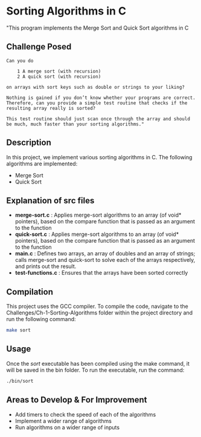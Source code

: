 # Sorting Algorithms in C

"This program implements the Merge Sort and Quick Sort algorithms in C

## Challenge Posed
    Can you do

        1 A merge sort (with recursion)
        2 A quick sort (with recursion)
    
    on arrays with sort keys such as double or strings to your liking?
    
    Nothing is gained if you don’t know whether your programs are correct. Therefore, can you provide a simple test routine that checks if the resulting array really is sorted?
    
    This test routine should just scan once through the array and should be much, much faster than your sorting algorithms."

## Description

In this project, we implement various sorting algorithms in C. The following algorithms are implemented:
- Merge Sort
- Quick Sort

## Explanation of src files

- **merge-sort.c** : Applies merge-sort algorithms to an array (of void* pointers), based on the compare function that is passed as an argument to the function
- **quick-sort.c** : Applies merge-sort algorithms to an array (of void* pointers), based on the compare function that is passed as an argument to the function
- **main.c** : Defines two arrays, an array of doubles and an array of strings; calls merge-sort and quick-sort to solve each of the arrays respectively, and prints out the result.
- **test-functions.c** : Ensures that the arrays have been sorted correctly

## Compilation

This project uses the GCC compiler. To compile the code, navigate to the Challenges/Ch-1-Sorting-Algorithms folder within the project directory and run the following command:

```bash
make sort
```

## Usage

Once the *sort* executable has been compiled using the make command, it will be saved in the bin folder. To run the executable, run the command:

```bash
./bin/sort
```

## Areas to Develop & For Improvement
- Add timers to check the speed of each of the algorithms
- Implement a wider range of algorithms
- Run algorithms on a wider range of inputs
